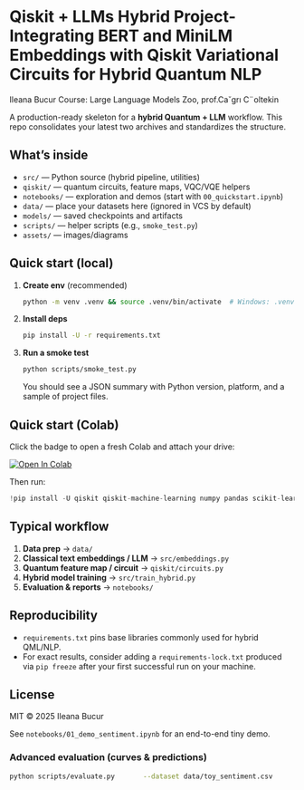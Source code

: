 # Qiskit + LLMs Hybrid Project- Integrating BERT and MiniLM Embeddings with Qiskit Variational Circuits for Hybrid Quantum NLP
Ileana Bucur
Course: Large Language Models Zoo, prof.Ca˘grı C¨oltekin

A production-ready skeleton for a **hybrid Quantum + LLM** workflow. This repo consolidates your latest two archives and standardizes the structure.

## What’s inside
- `src/` — Python source (hybrid pipeline, utilities)
- `qiskit/` — quantum circuits, feature maps, VQC/VQE helpers
- `notebooks/` — exploration and demos (start with `00_quickstart.ipynb`)
- `data/` — place your datasets here (ignored in VCS by default)
- `models/` — saved checkpoints and artifacts
- `scripts/` — helper scripts (e.g., `smoke_test.py`)
- `assets/` — images/diagrams

## Quick start (local)
1. **Create env** (recommended)

   ```bash
   python -m venv .venv && source .venv/bin/activate  # Windows: .venv\Scripts\activate
   ```
2. **Install deps**

   ```bash
   pip install -U -r requirements.txt
   ```
3. **Run a smoke test**

   ```bash
   python scripts/smoke_test.py
   ```
   You should see a JSON summary with Python version, platform, and a sample of project files.

## Quick start (Colab)
Click the badge to open a fresh Colab and attach your drive:

[![Open In Colab](https://colab.research.google.com/assets/colab-badge.svg)](https://colab.research.google.com/)

Then run:
```python
!pip install -U qiskit qiskit-machine-learning numpy pandas scikit-learn transformers datasets accelerate torch
```

## Typical workflow
1. **Data prep** → `data/`
2. **Classical text embeddings / LLM** → `src/embeddings.py`
3. **Quantum feature map / circuit** → `qiskit/circuits.py`
4. **Hybrid model training** → `src/train_hybrid.py`
5. **Evaluation & reports** → `notebooks/`

## Reproducibility
- `requirements.txt` pins base libraries commonly used for hybrid QML/NLP.
- For exact results, consider adding a `requirements-lock.txt` produced via `pip freeze` after your first successful run on your machine.

## License
MIT © 2025 Ileana Bucur


See `notebooks/01_demo_sentiment.ipynb` for an end-to-end tiny demo.


### Advanced evaluation (curves & predictions)
```bash
python scripts/evaluate.py       --dataset data/toy_sentiment.csv       --report models/eval_metrics.json       --cm models/confusion_matrix.png       --pr models/pr_curve.png       --roc models/roc_curve.png       --preds models/predictions.csv
```

